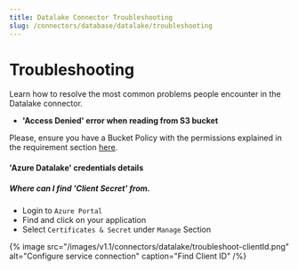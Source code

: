 ```yaml
---
title: Datalake Connector Troubleshooting
slug: /connectors/database/datalake/troubleshooting
---
```


# Troubleshooting

Learn how to resolve the most common problems people encounter in the Datalake connector.

* **'Access Denied' error when reading from S3 bucket**

Please, ensure you have a Bucket Policy with the permissions explained in the requirement section [here](/connectors/database/datalake).


#### **'Azure Datalake'** credentials details

##### Where can I find 'Client Secret' from.

- Login to `Azure Portal`
- Find and click on your application 
- Select `Certificates & Secret` under `Manage` Section


{% image
src="/images/v1.1/connectors/datalake/troubleshoot-clientId.png"
alt="Configure service connection"
caption="Find Client ID" /%}





